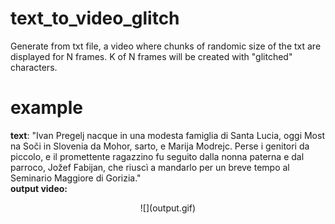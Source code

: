 # text_to_video_glitch
Generate from txt file, a video where chunks of randomic size of the txt are displayed for N frames. K of N frames will be created with "glitched" characters. 

# example
**text**: "Ivan Pregelj nacque in una modesta famiglia di Santa Lucia, oggi Most na Soči in Slovenia da Mohor, sarto, e Marija Modrejc. Perse i genitori da piccolo, e il promettente ragazzino fu seguito dalla nonna paterna e dal parroco, Jožef Fabijan, che riuscì a mandarlo per un breve tempo al Seminario Maggiore di Gorizia."  
**output video:**  
<p align="center">
![](output.gif)
</p>
